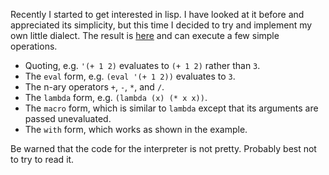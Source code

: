 Recently I started to get interested in lisp. I have looked at it before and
appreciated its simplicity, but this time I decided to try and implement my own
little dialect. The result is [here](demo.html) and can execute a few simple
operations.

  * Quoting, e.g. `'(+ 1 2)` evaluates to `(+ 1 2)` rather than `3`.
  * The `eval` form, e.g. `(eval '(+ 1 2))` evaluates to `3`.
  * The n-ary operators `+`, `-`, `*`, and `/`.
  * The `lambda` form, e.g. `(lambda (x) (* x x))`.
  * The `macro` form, which is similar to `lambda` except that its arguments are
    passed unevaluated.
  * The `with` form, which works as shown in the example.

Be warned that the code for the interpreter is not pretty. Probably best not to
try to read it.
